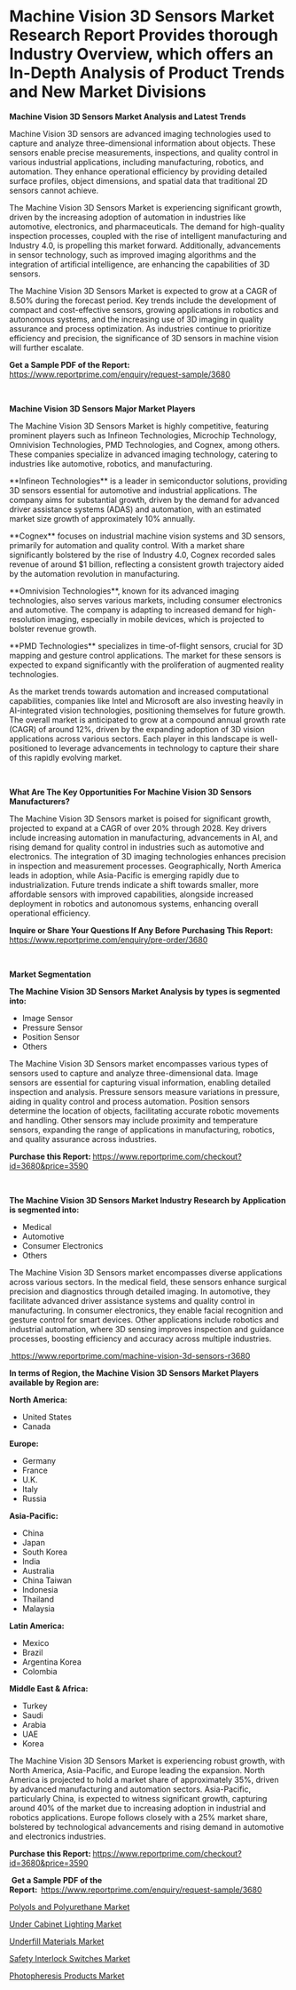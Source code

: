 <p><h1>Machine Vision 3D Sensors Market Research Report Provides thorough Industry Overview, which offers an In-Depth Analysis of Product Trends and New Market Divisions</h1></p><p><strong>Machine Vision 3D Sensors Market Analysis and Latest Trends</strong></p>
<p><p>Machine Vision 3D sensors are advanced imaging technologies used to capture and analyze three-dimensional information about objects. These sensors enable precise measurements, inspections, and quality control in various industrial applications, including manufacturing, robotics, and automation. They enhance operational efficiency by providing detailed surface profiles, object dimensions, and spatial data that traditional 2D sensors cannot achieve.</p><p>The Machine Vision 3D Sensors Market is experiencing significant growth, driven by the increasing adoption of automation in industries like automotive, electronics, and pharmaceuticals. The demand for high-quality inspection processes, coupled with the rise of intelligent manufacturing and Industry 4.0, is propelling this market forward. Additionally, advancements in sensor technology, such as improved imaging algorithms and the integration of artificial intelligence, are enhancing the capabilities of 3D sensors.</p><p>The Machine Vision 3D Sensors Market is expected to grow at a CAGR of 8.50% during the forecast period. Key trends include the development of compact and cost-effective sensors, growing applications in robotics and autonomous systems, and the increasing use of 3D imaging in quality assurance and process optimization. As industries continue to prioritize efficiency and precision, the significance of 3D sensors in machine vision will further escalate.</p></p>
<p><strong>Get a Sample PDF of the Report:&nbsp;</strong> <a href="https://www.reportprime.com/enquiry/request-sample/3680?utm_campaign=1140&utm_medium=2&utm_source=Github&utm_content=ia&utm_term=24122024&utm_id=machine-vision-3d-sensors">https://www.reportprime.com/enquiry/request-sample/3680</a></p>
<p>&nbsp;</p>
<p><strong>Machine Vision 3D Sensors Major Market Players</strong></p>
<p><p>The Machine Vision 3D Sensors Market is highly competitive, featuring prominent players such as Infineon Technologies, Microchip Technology, Omnivision Technologies, PMD Technologies, and Cognex, among others. These companies specialize in advanced imaging technology, catering to industries like automotive, robotics, and manufacturing.</p><p>**Infineon Technologies** is a leader in semiconductor solutions, providing 3D sensors essential for automotive and industrial applications. The company aims for substantial growth, driven by the demand for advanced driver assistance systems (ADAS) and automation, with an estimated market size growth of approximately 10% annually.</p><p>**Cognex** focuses on industrial machine vision systems and 3D sensors, primarily for automation and quality control. With a market share significantly bolstered by the rise of Industry 4.0, Cognex recorded sales revenue of around $1 billion, reflecting a consistent growth trajectory aided by the automation revolution in manufacturing.</p><p>**Omnivision Technologies**, known for its advanced imaging technologies, also serves various markets, including consumer electronics and automotive. The company is adapting to increased demand for high-resolution imaging, especially in mobile devices, which is projected to bolster revenue growth. </p><p>**PMD Technologies** specializes in time-of-flight sensors, crucial for 3D mapping and gesture control applications. The market for these sensors is expected to expand significantly with the proliferation of augmented reality technologies.</p><p>As the market trends towards automation and increased computational capabilities, companies like Intel and Microsoft are also investing heavily in AI-integrated vision technologies, positioning themselves for future growth. The overall market is anticipated to grow at a compound annual growth rate (CAGR) of around 12%, driven by the expanding adoption of 3D vision applications across various sectors. Each player in this landscape is well-positioned to leverage advancements in technology to capture their share of this rapidly evolving market.</p></p>
<p>&nbsp;</p>
<p><strong>What Are The Key Opportunities For Machine Vision 3D Sensors Manufacturers?</strong></p>
<p><p>The Machine Vision 3D Sensors market is poised for significant growth, projected to expand at a CAGR of over 20% through 2028. Key drivers include increasing automation in manufacturing, advancements in AI, and rising demand for quality control in industries such as automotive and electronics. The integration of 3D imaging technologies enhances precision in inspection and measurement processes. Geographically, North America leads in adoption, while Asia-Pacific is emerging rapidly due to industrialization. Future trends indicate a shift towards smaller, more affordable sensors with improved capabilities, alongside increased deployment in robotics and autonomous systems, enhancing overall operational efficiency.</p></p>
<p><strong>Inquire or Share Your Questions If Any Before Purchasing This Report:</strong> <a href="https://www.reportprime.com/enquiry/pre-order/3680?utm_campaign=1140&utm_medium=2&utm_source=Github&utm_content=ia&utm_term=24122024&utm_id=machine-vision-3d-sensors">https://www.reportprime.com/enquiry/pre-order/3680</a></p>
<p>&nbsp;</p>
<p><strong>Market Segmentation</strong></p>
<p><strong>The Machine Vision 3D Sensors Market Analysis by types is segmented into:</strong></p>
<p><ul><li>Image Sensor</li><li>Pressure Sensor</li><li>Position Sensor</li><li>Others</li></ul></p>
<p><p>The Machine Vision 3D Sensors market encompasses various types of sensors used to capture and analyze three-dimensional data. Image sensors are essential for capturing visual information, enabling detailed inspection and analysis. Pressure sensors measure variations in pressure, aiding in quality control and process automation. Position sensors determine the location of objects, facilitating accurate robotic movements and handling. Other sensors may include proximity and temperature sensors, expanding the range of applications in manufacturing, robotics, and quality assurance across industries.</p></p>
<p><strong>Purchase this Report:&nbsp;</strong><a href="https://www.reportprime.com/checkout?id=3680&price=3590&utm_campaign=1140&utm_medium=2&utm_source=Github&utm_content=ia&utm_term=24122024&utm_id=machine-vision-3d-sensors">https://www.reportprime.com/checkout?id=3680&price=3590</a></p>
<p>&nbsp;</p>
<p><strong>The Machine Vision 3D Sensors Market Industry Research by Application is segmented into:</strong></p>
<p><ul><li>Medical</li><li>Automotive</li><li>Consumer Electronics</li><li>Others</li></ul></p>
<p><p>The Machine Vision 3D Sensors market encompasses diverse applications across various sectors. In the medical field, these sensors enhance surgical precision and diagnostics through detailed imaging. In automotive, they facilitate advanced driver assistance systems and quality control in manufacturing. In consumer electronics, they enable facial recognition and gesture control for smart devices. Other applications include robotics and industrial automation, where 3D sensing improves inspection and guidance processes, boosting efficiency and accuracy across multiple industries.</p></p>
<p><a href="https://www.reportprime.com/machine-vision-3d-sensors-r3680?utm_campaign=1140&utm_medium=2&utm_source=Github&utm_content=ia&utm_term=24122024&utm_id=machine-vision-3d-sensors">&nbsp;https://www.reportprime.com/machine-vision-3d-sensors-r3680</a></p>
<p><strong>In terms of Region, the Machine Vision 3D Sensors Market Players available by Region are:</strong></p>
<p>
    <p> <strong> North America: </strong>
        <ul>
            <li>United States</li>
            <li>Canada</li>
        </ul>
        </p> 
    <p> <strong> Europe: </strong>
        <ul>
            <li>Germany</li>
            <li>France</li>
            <li>U.K.</li>
            <li>Italy</li>
            <li>Russia</li>
        </ul>
        </p> 
    <p> <strong> Asia-Pacific: </strong>
        <ul>
            <li>China</li>
            <li>Japan</li>
            <li>South Korea</li>
            <li>India</li>
            <li>Australia</li>
            <li>China Taiwan</li>
            <li>Indonesia</li>
            <li>Thailand</li>
            <li>Malaysia</li>
        </ul>
        </p> 
    <p> <strong> Latin America: </strong>
        <ul>
            <li>Mexico</li>
            <li>Brazil</li>
            <li>Argentina Korea</li>
            <li>Colombia</li>
        </ul>
        </p> 
    <p> <strong> Middle East & Africa: </strong>
        <ul>
            <li>Turkey</li>
            <li>Saudi</li>
            <li>Arabia</li>
            <li>UAE</li>
            <li>Korea</li>
        </ul>
    </p>
    </p>
<p><p>The Machine Vision 3D Sensors Market is experiencing robust growth, with North America, Asia-Pacific, and Europe leading the expansion. North America is projected to hold a market share of approximately 35%, driven by advanced manufacturing and automation sectors. Asia-Pacific, particularly China, is expected to witness significant growth, capturing around 40% of the market due to increasing adoption in industrial and robotics applications. Europe follows closely with a 25% market share, bolstered by technological advancements and rising demand in automotive and electronics industries.</p></p>
<p><strong>Purchase this Report: </strong><a href="https://www.reportprime.com/checkout?id=3680&price=3590&utm_campaign=1140&utm_medium=2&utm_source=Github&utm_content=ia&utm_term=24122024&utm_id=machine-vision-3d-sensors">https://www.reportprime.com/checkout?id=3680&price=3590</a></p>
<p>&nbsp;<strong>Get a Sample PDF of the Report:&nbsp;&nbsp;</strong><a href="https://www.reportprime.com/enquiry/request-sample/3680?utm_campaign=1140&utm_medium=2&utm_source=Github&utm_content=ia&utm_term=24122024&utm_id=machine-vision-3d-sensors">https://www.reportprime.com/enquiry/request-sample/3680</a></p>
<p><strong></strong></p>
<p><p><a href="https://www.linkedin.com/pulse/unpacking-polyols-polyurethane-market-growth-whats-behind-1ktqf?utm_campaign=1140&utm_medium=2&utm_source=Github&utm_content=ia&utm_term=24122024&utm_id=machine-vision-3d-sensors">Polyols and Polyurethane Market</a></p><p><a href="https://www.linkedin.com/pulse/global-under-cabinet-lighting-market-analysis-onmarkets-xdzne?utm_campaign=1140&utm_medium=2&utm_source=Github&utm_content=ia&utm_term=24122024&utm_id=machine-vision-3d-sensors">Under Cabinet Lighting Market</a></p><p><a href="https://www.linkedin.com/pulse/key-trends-driving-underfill-materials-market-growth-48-6avtf?utm_campaign=1140&utm_medium=2&utm_source=Github&utm_content=ia&utm_term=24122024&utm_id=machine-vision-3d-sensors">Underfill Materials Market</a></p><p><a href="https://www.linkedin.com/pulse/report-global-safety-interlock-switches-size-valuation-current-bh0he?utm_campaign=1140&utm_medium=2&utm_source=Github&utm_content=ia&utm_term=24122024&utm_id=machine-vision-3d-sensors">Safety Interlock Switches Market</a></p><p><a href="https://www.linkedin.com/pulse/thorough-scrutiny-photopheresis-products-market-size-share-revenue-3yzuf?utm_campaign=1140&utm_medium=2&utm_source=Github&utm_content=ia&utm_term=24122024&utm_id=machine-vision-3d-sensors">Photopheresis Products Market</a></p></p>
